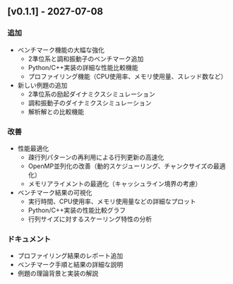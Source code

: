 ## [v0.1.1] - 2027-07-08

### 追加
- ベンチマーク機能の大幅な強化
  - 2準位系と調和振動子のベンチマーク追加
  - Python/C++実装の詳細な性能比較機能
  - プロファイリング機能（CPU使用率、メモリ使用量、スレッド数など）
- 新しい例題の追加
  - 2準位系の励起ダイナミクスシミュレーション
  - 調和振動子のダイナミクスシミュレーション
  - 解析解との比較機能

### 改善
- 性能最適化
  - 疎行列パターンの再利用による行列更新の高速化
  - OpenMP並列化の改善（動的スケジューリング、チャンクサイズの最適化）
  - メモリアライメントの最適化（キャッシュライン境界の考慮）
- ベンチマーク結果の可視化
  - 実行時間、CPU使用率、メモリ使用量などの詳細なプロット
  - Python/C++実装の性能比較グラフ
  - 行列サイズに対するスケーリング特性の分析

### ドキュメント
- プロファイリング結果のレポート追加
- ベンチマーク手順と結果の詳細な説明
- 例題の理論背景と実装の解説 